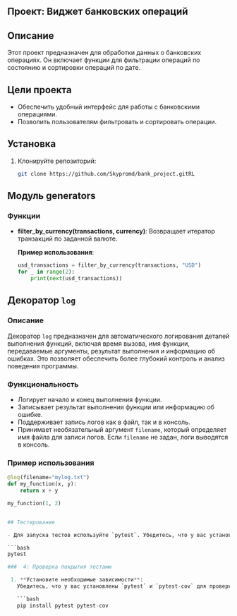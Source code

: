 ## Проект: Виджет банковских операций

## Описание
Этот проект предназначен для обработки данных о банковских операциях. Он включает функции для фильтрации операций по состоянию и сортировки операций по дате.

## Цели проекта
- Обеспечить удобный интерфейс для работы с банковскими операциями.
- Позволить пользователям фильтровать и сортировать операции.

## Установка

1. Клонируйте репозиторий:
   ```bash
   git clone https://github.com/Skypromd/bank_project.gitRL
## Модуль generators

### Функции

- **filter_by_currency(transactions, currency)**: Возвращает итератор транзакций по заданной валюте.
  
  **Пример использования**:
  ```python
  usd_transactions = filter_by_currency(transactions, "USD")
  for _ in range(2):
      print(next(usd_transactions))
## Декоратор `log`

### Описание

Декоратор `log` предназначен для автоматического логирования деталей выполнения функций, включая время вызова, имя функции, передаваемые аргументы, результат выполнения и информацию об ошибках. Это позволяет обеспечить более глубокий контроль и анализ поведения программы.

### Функциональность

- Логирует начало и конец выполнения функции.
- Записывает результат выполнения функции или информацию об ошибке.
- Поддерживает запись логов как в файл, так и в консоль.
- Принимает необязательный аргумент `filename`, который определяет имя файла для записи логов. Если `filename` не задан, логи выводятся в консоль.

### Пример использования

```python
@log(filename="mylog.txt")
def my_function(x, y):
    return x + y

my_function(1, 2)


## Тестирование

- Для запуска тестов используйте `pytest`. Убедитесь, что у вас установлены все зависимости, и выполните команду:

```bash
pytest

###  4: Проверка покрытия тестами

 1. **Установите необходимые зависимости**:
   Убедитесь, что у вас установлены `pytest` и `pytest-cov` для проверки покрытия кода:

   ```bash
   pip install pytest pytest-cov